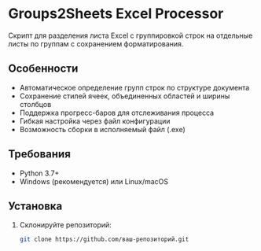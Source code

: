 # Groups2Sheets Excel Processor

Скрипт для разделения листа Excel с группировкой строк на отдельные листы по группам с сохранением форматирования.

## Особенности
- Автоматическое определение групп строк по структуре документа
- Сохранение стилей ячеек, объединенных областей и ширины столбцов
- Поддержка прогресс-баров для отслеживания процесса
- Гибкая настройка через файл конфигурации
- Возможность сборки в исполняемый файл (.exe)

## Требования
- Python 3.7+
- Windows (рекомендуется) или Linux/macOS

## Установка
1. Склонируйте репозиторий:
   ```bash
   git clone https://github.com/ваш-репозиторий.git
